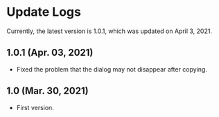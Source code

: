 # Update Logs
Currently, the latest version is 1.0.1, which was updated on April 3, 2021.

## 1.0.1 (Apr. 03, 2021)
- Fixed the problem that the dialog may not disappear after copying.

## 1.0 (Mar. 30, 2021)
- First version.